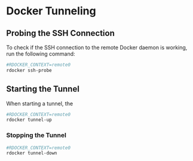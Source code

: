 # Docker Tunneling


## Probing the SSH Connection

To check if the SSH connection to the remote Docker daemon is working, run the following command:

```bash
#RDOCKER_CONTEXT=remote0
rdocker ssh-probe
```


## Starting the Tunnel

When starting a tunnel, the 

```bash
#RDOCKER_CONTEXT=remote0
rdocker tunnel-up
```


### Stopping the Tunnel

```bash
#RDOCKER_CONTEXT=remote0
rdocker tunnel-down
```